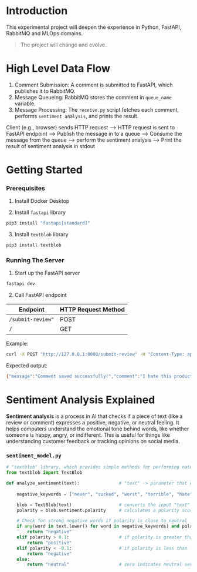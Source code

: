 # Introduction

This experimental project will deepen the experience in Python, FastAPI, RabbitMQ and MLOps domains.

> The project will change and evolve.

# High Level Data Flow

1. Comment Submission: A comment is submitted to FastAPI, which publishes it to RabbitMQ.
1. Message Queueing: RabbitMQ stores the comment in `queue_name` variable.
1. Message Processing: The `receive.py` script fetches each comment, performs `sentiment analysis`, and prints the result.

Client (e.g., browser) sends HTTP request --> HTTP request is sent to FastAPI endpoint --> Publish the message in to a queue --> Consume the message from the queue --> perform the sentiment analysis --> Print the result of sentiment analysis in stdout

# Getting Started

### Prerequisites

1. Install Docker Desktop

2. Install `fastapi` library

```bash
pip3 install "fastapi[standard]"
```

3. Install `textblob` library

```bash
pip3 install textblob
```

### Running The Server

1. Start up the FastAPI server

```bash
fastapi dev
```

2. Call FastAPI endpoint

| Endpoint              | HTTP Request Method     |
|-----------------------|-------------------------|
| `/submit-review"`     | POST                    |
| `/`                   | GET                     |


Example:

```bash
curl -X POST "http://127.0.0.1:8000/submit-review" -H "Content-Type: application/json" -d '{"text": "I hate this product!"}'
```

Expected output:

```bash
{"message":"Comment saved successfully!","comment":"I hate this product!"}
```

# Sentiment Analysis Explained

**Sentiment analysis** is a process in AI that checks if a piece of text (like a review or comment) expresses a positive, negative, or neutral feeling. It helps computers understand the emotional tone behind words, like whether someone is happy, angry, or indifferent. This is useful for things like understanding customer feedback or tracking opinions on social media.

### `sentiment_model.py`

```python
# "textblob" library, which provides simple methods for performing natural language processing (NLP) tasks, such as sentiment analysis.
from textblob import TextBlob

def analyze_sentiment(text):               # "text" -> parameter that will be analyzed
    
    negative_keywords = ["never", "sucked", "worst", "terrible", "hate", "awful"] # specific negative keywords to enhance detection

    blob = TextBlob(text)                  # converts the input "text" into a TextBlob object
    polarity = blob.sentiment.polarity     # calculates a polarity score for the text, a value between -1.0 and 1.0

    # Check for strong negative words if polarity is close to neutral
    if any(word in text.lower() for word in negative_keywords) and polarity <= 0:
        return "negative"
    elif polarity > 0.1:                   # if polarity is greater than 0.1, it returns "positive"
        return "positive"                  
    elif polarity < -0.1:                  # if polarity is less than -0.1, it returns "negative
        return "negative"
    else:
        return "neutral"                   # zero indicates neutral sentiment
```


